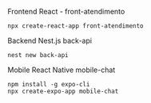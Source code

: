 Frontend React - front-atendimento 
```shell
npx create-react-app front-atendimento
```

Backend Nest.js back-api
```shell
nest new back-api
```

Mobile React Native mobile-chat
```shell
npm install -g expo-cli
npx create-expo-app mobile-chat

```
